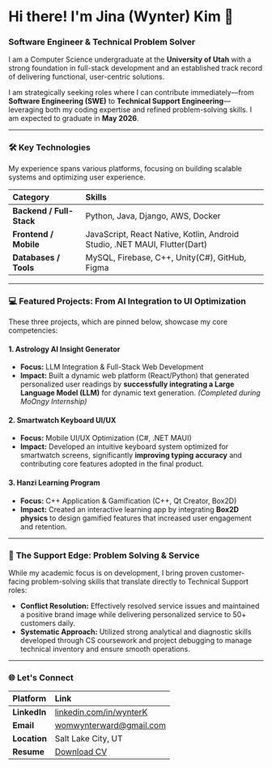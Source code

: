 # Hi there! I'm Jina (Wynter) Kim 👋

### **Software Engineer & Technical Problem Solver**

I am a Computer Science undergraduate at the **University of Utah** with a strong foundation in full-stack development and an established track record of delivering functional, user-centric solutions.

I am strategically seeking roles where I can contribute immediately—from **Software Engineering (SWE)** to **Technical Support Engineering**—leveraging both my coding expertise and refined problem-solving skills. I am expected to graduate in **May 2026**.

---

### 🛠️ **Key Technologies**

My experience spans various platforms, focusing on building scalable systems and optimizing user experience.

| Category | Skills |
| :--- | :--- |
| **Backend / Full-Stack** | Python, Java, Django, AWS, Docker |
| **Frontend / Mobile** | JavaScript, React Native, Kotlin, Android Studio, .NET MAUI, Flutter(Dart) |
| **Databases / Tools** | MySQL, Firebase, C++, Unity(C#), GitHub, Figma |

---

### 💻 **Featured Projects: From AI Integration to UI Optimization**

These three projects, which are pinned below, showcase my core competencies:

#### 1. Astrology AI Insight Generator
- **Focus:** LLM Integration & Full-Stack Web Development
- **Impact:** Built a dynamic web platform (React/Python) that generated personalized user readings by **successfully integrating a Large Language Model (LLM)** for dynamic text generation. *(Completed during MoOngy Internship)*

#### 2. Smartwatch Keyboard UI/UX
- **Focus:** Mobile UI/UX Optimization (C#, .NET MAUI)
- **Impact:** Developed an intuitive keyboard system optimized for smartwatch screens, significantly **improving typing accuracy** and contributing core features adopted in the final product.

#### 3. Hanzi Learning Program
- **Focus:** C++ Application & Gamification (C++, Qt Creator, Box2D)
- **Impact:** Created an interactive learning app by integrating **Box2D physics** to design gamified features that increased user engagement and retention.

---

### 🤝 **The Support Edge: Problem Solving & Service**

While my academic focus is on development, I bring proven customer-facing problem-solving skills that translate directly to Technical Support roles:

- **Conflict Resolution:** Effectively resolved service issues and maintained a positive brand image while delivering personalized service to 50+ customers daily.
- **Systematic Approach:** Utilized strong analytical and diagnostic skills developed through CS coursework and project debugging to manage technical inventory and ensure smooth operations.

---

### 🌐 **Let's Connect**

| Platform | Link |
| :--- | :--- |
| **LinkedIn** | [linkedin.com/in/wynterK](https://linkedin.com/in/wynterK)|
| **Email** | [womwynterward@gmail.com](mailto:womwynterward@gmail.com) |
| **Location** | Salt Lake City, UT |
| **Resume** | [Download CV](https://drive.google.com/file/d/1_D6j0ILk5zQUW3qyujTqkEjEoGPokB-u/view?usp=sharing) |
